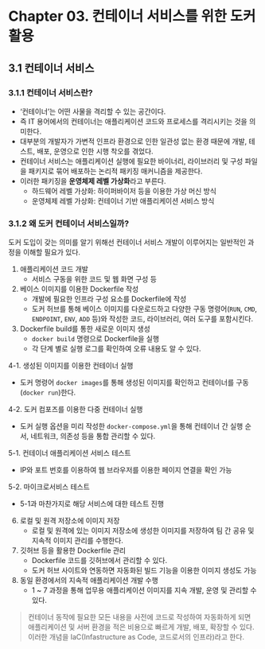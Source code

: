 # Chapter 03. 컨테이너 서비스를 위한 도커 활용

## 3.1 컨테이너 서비스

### 3.1.1 컨테이너 서비스란?

- ‘컨테이너’는 어떤 사물을 격리할 수 있는 공간이다.
- 즉 IT 용어에서의 컨테이너는 애플리케이션 코드와 프로세스를 격리시키는 것을 의미한다.
- 대부분의 개발자가 가변적 인프라 환경으로 인한 일관성 없는 환경 때문에 개발, 테스트, 배포, 운영으로 인한 시행 착오를 겪었다.
- 컨테이너 서비스는 애플리케이션 실행에 필요한 바이너리, 라이브러리 및 구성 파일을 패키지로 묶어 배포하는 논리적 패키징 매커니즘을 제공한다.
- 이러한 패키징을 **운영체제 레벨 가상화**라고 부른다.
    - 하드웨어 레벨 가상화: 하이퍼바이저 등을 이용한 가상 머신 방식
    - 운영체제 레벨 가상화: 컨테이너 기반 애플리케이션 서비스 방식

### 3.1.2 왜 도커 컨테이너 서비스일까?

도커 도입이 갖는 의미를 알기 위해선 컨테이너 서비스 개발이 이루어지는 일반적인 과정을 이해할 필요가 있다.

1. 애플리케이션 코드 개발
   - 서비스 구동을 위한 코드 및 웹 화면 구성 등
2. 베이스 이미지를 이용한 Dockerfile 작성
    - 개발에 필요한 인프라 구성 요소를 Dockerfile에 작성
    - 도커 허브를 통해 베이스 이미지를 다운로드하고 다양한 구동 명령어(`RUN`, `CMD`, `ENDPOINT`, `ENV`, `ADD` 등)와 작성한 코드, 라이브러리, 여러 도구를 포함시킨다.
3. Dockerfile build를 통한 새로운 이미지 생성
    - `docker build` 명령으로 Dockerfile을 실행
    - 각 단계 별로 실행 로그를 확인하여 오류 내용도 알 수 있다.

4-1. 생성된 이미지를 이용한 컨테이너 실행
- 도커 명령어 `docker images`를 통해 생성된 이미지를 확인하고 컨테이너를 구동(`docker run`)한다.

4-2. 도커 컴포즈를 이용한 다중 컨테이너 실행
- 도커 실행 옵션을 미리 작성한 `docker-compose.yml`을 통해 컨테이너 간 실행 순서, 네트워크, 의존성 등을 통합 관리할 수 있다.

5-1. 컨테이너 애플리케이션 서비스 테스트
- IP와 포트 번호를 이용하여 웹 브라우저를 이용한 페이지 연결을 확인 가능

5-2. 마이크로서비스 테스트
- 5-1과 마찬가지로 해당 서비스에 대한 테스트 진행
6. 로컬 및 원격 저장소에 이미지 저장
    - 로컬 및 원격에 있는 이미지 저장소에 생성한 이미지를 저장하여 팀 간 공유 및 지속적 이미지 관리를 수행한다.
7. 깃허브 등을 활용한 Dockerfile 관리
    - Dockerfile 코드를 깃허브에서 관리할 수 있다.
    - 도커 허브 사이트와 연동하면 자동화된 빌드 기능을 이용한 이미지 생성도 가능
8. 동일 환경에서의 지속적 애플리케이션 개발 수행
    - 1 ~ 7 과정을 통해 업무용 애플리케이션 이미지를 지속 개발, 운영 및 관리할 수 있다.

> 컨테이너 동작에 필요한 모든 내용을 사전에 코드로 작성하여 자동화하게 되면 애플리케이션 및 서버 환경을 적은 비용으로 빠르게 개발, 배포, 확장할 수 있다. 이러한 개념을 IaC(Infastructure as Code, 코드로서의 인프라)라고 한다.

